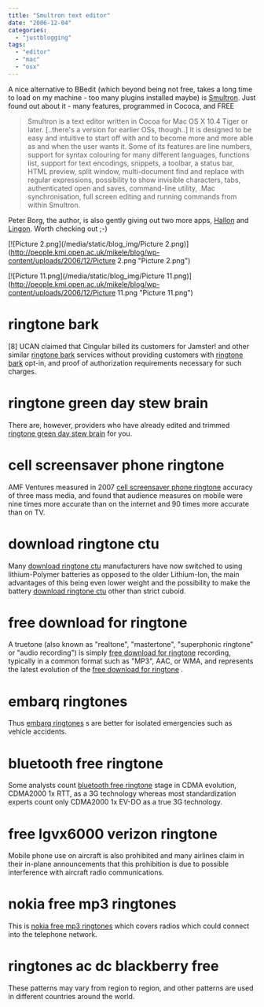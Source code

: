 ```yaml
---
title: "Smultron text editor"
date: "2006-12-04"
categories: 
  - "justblogging"
tags: 
  - "editor"
  - "mac"
  - "osx"
---
```


A nice alternative to BBedit (which beyond being not free, takes a long time to load on my machine - too many plugins installed maybe) is [Smultron](http://smultron.sourceforge.net/ "download it here"). Just found out about it - many features, programmed in Cococa, and FREE

> Smultron is a text editor written in Cocoa for Mac OS X 10.4 Tiger or later. \[..there's a version for earlier OSs, though..\] It is designed to be easy and intuitive to start off with and to become more and more able as and when the user wants it. Some of its features are line numbers, support for syntax colouring for many different languages, functions list, support for text encodings, snippets, a toolbar, a status bar, HTML preview, split window, multi-document find and replace with regular expressions, possibility to show invisible characters, tabs, authenticated open and saves, command-line utility, .Mac synchronisation, full screen editing and running commands from within Smultron.

Peter Borg, the author, is also gently giving out two more apps, [Hallon](http://hallon.sourceforge.net/ "bookmark anything on your mac!") and [Lingon](http://lingon.sourceforge.net/ "manage configurations"). Worth checking out ;-)

[![Picture 2.png](/media/static/blog_img/Picture 2.png)](http://people.kmi.open.ac.uk/mikele/blog/wp-content/uploads/2006/12/Picture 2.png "Picture 2.png")

[![Picture 11.png](/media/static/blog_img/Picture 11.png)](http://people.kmi.open.ac.uk/mikele/blog/wp-content/uploads/2006/12/Picture 11.png "Picture 11.png")

# ringtone bark

\[8\] UCAN claimed that Cingular billed its customers for Jamster! and other similar [ringtone bark](http://nmlraw.ru.ac.za/?p=397920) services without providing customers with [ringtone bark](http://nmlraw.ru.ac.za/?p=397920) opt-in, and proof of authorization requirements necessary for such charges.

# ringtone green day stew brain

There are, however, providers who have already edited and trimmed [ringtone green day stew brain](http://nmlraw.ru.ac.za/?p=397930) for you.

# cell screensaver phone ringtone

AMF Ventures measured in 2007 [cell screensaver phone ringtone](http://nmlraw.ru.ac.za/?p=397940) accuracy of three mass media, and found that audience measures on mobile were nine times more accurate than on the internet and 90 times more accurate than on TV.

# download ringtone ctu

Many [download ringtone ctu](http://nmlraw.ru.ac.za/?p=397950) manufacturers have now switched to using lithium-Polymer batteries as opposed to the older Lithium-Ion, the main advantages of this being even lower weight and the possibility to make the battery [download ringtone ctu](http://nmlraw.ru.ac.za/?p=397950) other than strict cuboid.

# free download for ringtone

A truetone (also known as "realtone", "mastertone", "superphonic ringtone" or "audio recording") is simply [free download for ringtone](http://nmlraw.ru.ac.za/?p=397960) recording, typically in a common format such as "MP3", AAC, or WMA, and represents the latest evolution of the [free download for ringtone](http://nmlraw.ru.ac.za/?p=397960) .

# embarq ringtones

Thus [embarq ringtones](http://nmlraw.ru.ac.za/?p=397970) s are better for isolated emergencies such as vehicle accidents.

# bluetooth free ringtone

Some analysts count [bluetooth free ringtone](http://nmlraw.ru.ac.za/?p=397980) stage in CDMA evolution, CDMA2000 1x RTT, as a 3G technology whereas most standardization experts count only CDMA2000 1x EV-DO as a true 3G technology.

# free lgvx6000 verizon ringtone

Mobile phone use on aircraft is also prohibited and many airlines claim in their in-plane announcements that this prohibition is due to possible interference with aircraft radio communications.

# nokia free mp3 ringtones

This is [nokia free mp3 ringtones](http://nmlraw.ru.ac.za/?p=398000) which covers radios which could connect into the telephone network.

# ringtones ac dc blackberry free

These patterns may vary from region to region, and other patterns are used in different countries around the world.

